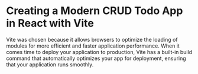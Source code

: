 # Creating a Modern CRUD Todo App in React with Vite
Vite was chosen because it allows browsers to optimize the loading of modules for more efficient and faster application performance. When it comes time to deploy your application to production, Vite has a built-in build command that automatically optimizes your app for deployment, ensuring that your application runs smoothly.